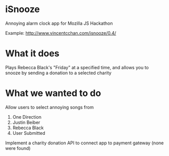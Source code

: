 iSnooze
=======

Annoying alarm clock app for Mozilla JS Hackathon

Example: http://www.vincentcchan.com/isnooze/0.4/

What it does
======

Plays Rebecca Black's "Friday" at a specified time, and allows you to snooze by sending a donation to a selected charity

What we wanted to do
======

Allow users to select annoying songs from
1) One Direction
2) Justin Beiber
3) Rebecca Black
4) User Submitted

Implement a charity donation API to connect app to payment gateway (none were found)
